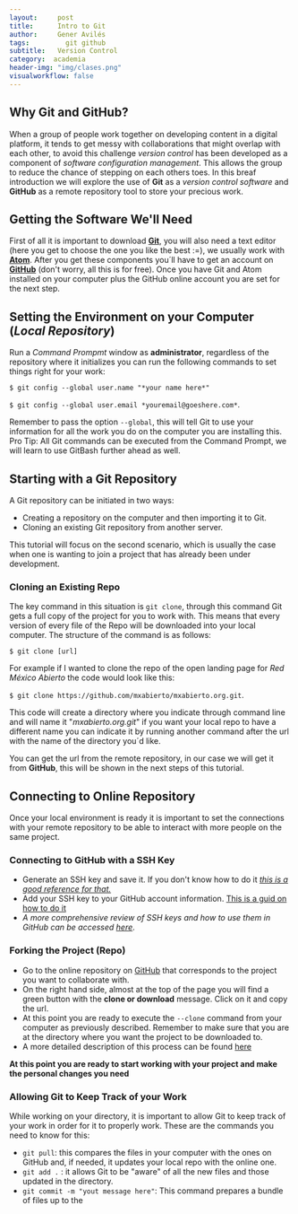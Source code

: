 ```yaml
---
layout:     post
title:      Intro to Git
author:     Gener Avilés
tags: 		  git github
subtitle:  	Version Control
category:  academia
header-img: "img/clases.png"
visualworkflow: false
---
```


## Why Git and GitHub?
When a group of people work together on developing content in a digital platform, it tends to get messy with collaborations that might overlap with each other, to avoid this challenge *version control* has been developed as a component of *software configuration management*. This allows the group to reduce the chance of stepping on each others toes. In this breaf introduction we will explore the use of **Git** as a *version control software* and **GitHub** as a remote repository tool to store your precious work.  


## Getting the Software We'll Need
First of all it is important to download [**Git**](https://git-scm.com/downloads), you will also need a text editor (here you get to choose the one you like the best :=), we usually work with [**Atom**](https://atom.io). After you get these components you´ll have to get an account on [**GitHub**](https://github.com) (don't worry, all this is for free).
Once you have Git and Atom installed on your computer plus the GitHub online account you are set for the next step.

## Setting the Environment on your Computer (*Local Repository*)
Run a *Command Prompmt* window as **administrator**, regardless of the repository where it initializes you can run the following commands to set things right for your work:

`$ git config --global user.name "*your name here*"`

`$ git config --global user.email *youremail@goeshere.com*`.

Remember to pass the option `--global`, this will tell Git to use your information for all the work you do on the computer you are installing this.
Pro Tip: All Git commands can be executed from the Command Prompt, we will learn to use GitBash further ahead as well.

## Starting with a Git Repository
A Git repository can be initiated in two ways:
  * Creating a repository on the computer and then importing it to Git.
  * Cloning an existing Git repository from another server.

This tutorial will focus on the second scenario, which is usually the case when one is wanting to join a project that has already been under development.

### Cloning an Existing Repo

The key command in this situation is `git clone`, through this command Git gets a full copy of the project for you to work with. This means that every version of every file of the Repo will be downloaded into your local computer.
The structure of the command is as follows:

`$ git clone [url]`

For example if I wanted to clone the repo of the open landing page for *Red México Abierto* the code would look like this:

`$ git clone https://github.com/mxabierto/mxabierto.org.git`.

This code will create a directory where you indicate through command line and will name it "*mxabierto.org.git*" if you want your local repo to have a different name you can indicate it by running another command after the url with the name of the directory you´d like.

You can get the url from the remote repository, in our case we will get it from **GitHub**, this will be shown in the next steps of this tutorial.

## Connecting to Online Repository

Once your local environment is ready it is important to set the connections with your remote repository to be able to interact with more people on the same project.

### Connecting to GitHub with a SSH Key

  * Generate an SSH key and save it. If you don't know how to do it [*this is a good reference for that.*](https://help.github.com/articles/generating-a-new-ssh-key-and-adding-it-to-the-ssh-agent/)
  * Add your SSH key to your GitHub account information. [This is a guid on how to do it](https://help.github.com/articles/adding-a-new-ssh-key-to-your-github-account/)
  * *A more comprehensive review of SSH keys and how to use them in GitHub can be accessed* [*here*](https://help.github.com/articles/connecting-to-github-with-ssh/).

### Forking the Project (Repo)

  * Go to the online repository on [GitHub](https://github.com/DA4IH/DA4IH.github.io) that corresponds to the project you want to collaborate with.
  * On the right hand side, almost at the top of the page you will find a green button with the **clone or download** message. Click on it and copy the url.
  * At this point you are ready to execute the `--clone` command from your computer as previously described. Remember to make sure that you are at the directory where you want the project to be downloaded to.
  * A more detailed description of this process can be found [here](https://help.github.com/articles/cloning-a-repository/)

**At this point you are ready to start working with your project and make the personal changes you need**

### Allowing Git to Keep Track of your Work

While working on your directory, it is important to allow Git to keep track of your work in order for it to properly work. These are the commands you need to know for this:
  * `git pull`: this compares the files in your computer with the ones on GitHub and, if needed, it updates your local repo with the online one.
  * `git add .` : it allows Git to be "aware" of all the new files and those updated in the directory.
  * `git commit -m "yout message here"`: This command prepares a bundle of files up to the
